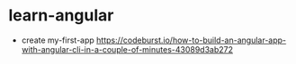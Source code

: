 # learn-angular

- create my-first-app
https://codeburst.io/how-to-build-an-angular-app-with-angular-cli-in-a-couple-of-minutes-43089d3ab272
